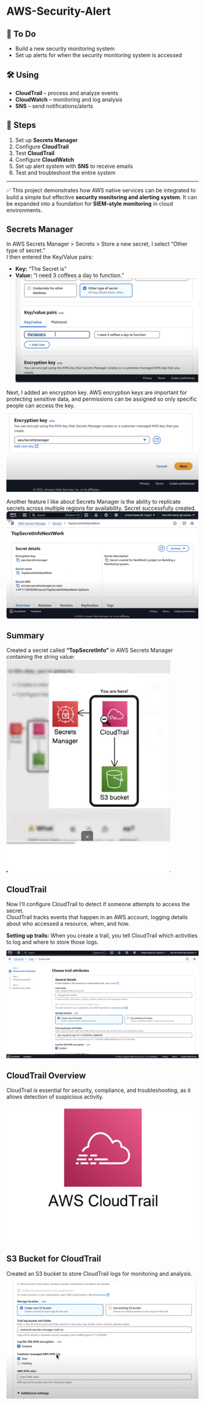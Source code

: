 # AWS-Security-Alert

## 📌 To Do
- Build a new security monitoring system  
- Set up alerts for when the security monitoring system is accessed  

## 🛠 Using
- **CloudTrail** – process and analyze events  
- **CloudWatch** – monitoring and log analysis  
- **SNS** – send notifications/alerts  

## 🚀 Steps
1. Set up **Secrets Manager**  
2. Configure **CloudTrail**  
3. Test **CloudTrail**  
4. Configure **CloudWatch**  
5. Set up alert system with **SNS** to receive emails  
6. Test and troubleshoot the entire system  

---

✅ This project demonstrates how AWS native services can be integrated to build a simple but effective **security monitoring and alerting system**. It can be expanded into a foundation for **SIEM-style monitoring** in cloud environments.

## Secrets Manager
In AWS Secrets Manager > Secrets > Store a new secret, I select “Other type of secret.”  
I then entered the Key/Value pairs:  
- **Key:** “The Secret is”  
- **Value:** “I need 3 coffees a day to function.”  
![Secret Key Value](secret-key-value.png)

Next, I added an encryption key. AWS encryption keys are important for protecting sensitive data, and permissions can be assigned so only specific people can access the key.  
![Encryption Key Setup](encryption-key.png)

Another feature I like about Secrets Manager is the ability to replicate secrets across multiple regions for availability.
Secret successfully created.
![Secret replication successful](secret-replication.png)

## Summary
Created a secret called **“TopSecretInfo”** in AWS Secrets Manager containing the string value:
![Secrets Summary Cloud Icons](secrets-summary-cloud-icons.png)

## CloudTrail

Now I’ll configure CloudTrail to detect if someone attempts to access the secret.  
CloudTrail tracks events that happen in an AWS account, logging details about who accessed a resource, when, and how.

**Setting up trails:** When you create a trail, you tell CloudTrail which activities to log and where to store those logs.  

![CloudTrail Setup](cloudtrail-setup.png) <!-- Image 5 -->
## CloudTrail Overview

CloudTrail is essential for security, compliance, and troubleshooting, as it allows detection of suspicious activity.

![CloudTrail Logo](cloudtrail-logo.png)

## S3 Bucket for CloudTrail

Created an S3 bucket to store CloudTrail logs for monitoring and analysis.  

![S3 Bucket Setup 1](s3-bucket-setup-1.png)
